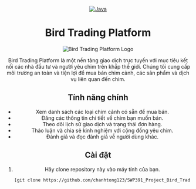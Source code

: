<div align="center">

   [![Java](https://img.shields.io/badge/Language-Java-%23f34b7d.svg?style=plastic)](https://vi.wikipedia.org/wiki/Java_(programming_language))
   # Bird Trading Platform

![Bird Trading Platform Logo](url/to/logo.png)

Bird Trading Platform là một nền tảng giao dịch trực tuyến với mục tiêu kết nối các nhà đầu tư và người yêu chim trên khắp thế giới. Chúng tôi cung cấp môi trường an toàn và tiện lợi để mua bán chim cảnh, các sản phẩm và dịch vụ liên quan đến chim.

## Tính năng chính

- Xem danh sách các loại chim cảnh có sẵn để mua bán.
- Đăng các thông tin chi tiết về chim bạn muốn bán.
- Theo dõi lịch sử giao dịch và trạng thái đơn hàng.
- Thảo luận và chia sẻ kinh nghiệm với cộng đồng yêu chim.
- Đánh giá và đọc đánh giá về người dùng khác.

## Cài đặt

1. Hãy clone repository này vào máy tính của bạn.

   ```bash
   [git clone https://github.com/chanhtong123/SWP391_Project_Bird_Trading_Platform.git]

</div>
